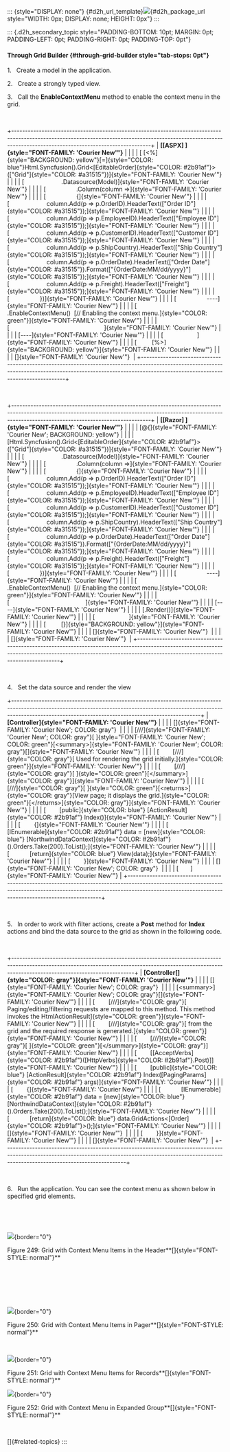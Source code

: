 ::: {style="DISPLAY: none"}
[](ms-xhelp:///?Id=d2h_url_template){#d2h_url_template}![](!package_url!){#d2h_package_url style="WIDTH: 0px; DISPLAY: none; HEIGHT: 0px"}
:::

::: {.d2h_secondary_topic style="PADDING-BOTTOM: 10pt; MARGIN: 0pt; PADDING-LEFT: 0pt; PADDING-RIGHT: 0pt; PADDING-TOP: 0pt"}
#### Through Grid Builder {#through-grid-builder style="tab-stops: 0pt"}

1.   Create a model in the application.

2.   Create a strongly typed view.

3.   Call the **EnableContextMenu** method to enable the context menu in the grid.

 

+--------------------------------------------------------------------------------------------------------------------------------------------------------------------------------------------------------------+
| **[\[ASPX\] ]{style="FONT-FAMILY: 'Courier New'"}**                                                                                                                                                          |
|                                                                                                                                                                                                              |
| [ [\<%]{style="BACKGROUND: yellow"}[=]{style="COLOR: blue"}Html.Syncfusion().Grid\<[EditableOrder]{style="COLOR: #2b91af"}\>([\"Grid\"]{style="COLOR: #a31515"})]{style="FONT-FAMILY: 'Courier New'"}        |
|                                                                                                                                                                                                              |
| [                      .Datasource(Model)]{style="FONT-FAMILY: 'Courier New'"}                                                                                                                               |
|                                                                                                                                                                                                              |
| [                  .Column(column =\>]{style="FONT-FAMILY: 'Courier New'"}                                                                                                                                   |
|                                                                                                                                                                                                              |
| [                  {]{style="FONT-FAMILY: 'Courier New'"}                                                                                                                                                    |
|                                                                                                                                                                                                              |
| [                      column.Add(p =\> p.OrderID).HeaderText([\"Order ID\"]{style="COLOR: #a31515"});]{style="FONT-FAMILY: 'Courier New'"}                                                                  |
|                                                                                                                                                                                                              |
| [                      column.Add(p =\> p.EmployeeID).HeaderText([\"Employee ID\"]{style="COLOR: #a31515"});]{style="FONT-FAMILY: 'Courier New'"}                                                            |
|                                                                                                                                                                                                              |
| [                      column.Add(p =\> p.CustomerID).HeaderText([\"Customer ID\"]{style="COLOR: #a31515"});]{style="FONT-FAMILY: 'Courier New'"}                                                            |
|                                                                                                                                                                                                              |
| [                      column.Add(p =\> p.ShipCountry).HeaderText([\"Ship Country\"]{style="COLOR: #a31515"});]{style="FONT-FAMILY: 'Courier New'"}                                                          |
|                                                                                                                                                                                                              |
| [                      column.Add(p =\> p.OrderDate).HeaderText([\"Order Date\"]{style="COLOR: #a31515"}).Format([\"{OrderDate:MM/dd/yyyy}\"]{style="COLOR: #a31515"});]{style="FONT-FAMILY: 'Courier New'"} |
|                                                                                                                                                                                                              |
| [                      column.Add(p =\> p.Freight).HeaderText([\"Freight\"]{style="COLOR: #a31515"});]{style="FONT-FAMILY: 'Courier New'"}                                                                   |
|                                                                                                                                                                                                              |
| [                  })]{style="FONT-FAMILY: 'Courier New'"}                                                                                                                                                   |
|                                                                                                                                                                                                              |
| [                  \-\-\--]{style="FONT-FAMILY: 'Courier New'"}                                                                                                                                              |
|                                                                                                                                                                                                              |
| [                  .EnableContextMenu()  [// Enabling the context menu.]{style="COLOR: green"}]{style="FONT-FAMILY: 'Courier New'"}                                                                          |
|                                                                                                                                                                                                              |
| [                                                        ]{style="FONT-FAMILY: 'Courier New'"}                                                                                                               |
|                                                                                                                                                                                                              |
| [\-\-\--]{style="FONT-FAMILY: 'Courier New'"}                                                                                                                                                                |
|                                                                                                                                                                                                              |
| [                    ]{style="FONT-FAMILY: 'Courier New'"}                                                                                                                                                   |
|                                                                                                                                                                                                              |
| [         [%\>]{style="BACKGROUND: yellow"}]{style="FONT-FAMILY: 'Courier New'"}                                                                                                                             |
|                                                                                                                                                                                                              |
| []{style="FONT-FAMILY: 'Courier New'"}                                                                                                                                                                       |
+--------------------------------------------------------------------------------------------------------------------------------------------------------------------------------------------------------------+

 

+--------------------------------------------------------------------------------------------------------------------------------------------------------------------------------------------------------------+
| **[\[Razor\] ]{style="FONT-FAMILY: 'Courier New'"}**                                                                                                                                                         |
|                                                                                                                                                                                                              |
| [\@{]{style="FONT-FAMILY: 'Courier New'; BACKGROUND: yellow"}                                                                                                                                                |
|                                                                                                                                                                                                              |
| [Html.Syncfusion().Grid\<[EditableOrder]{style="COLOR: #2b91af"}\>([\"Grid\"]{style="COLOR: #a31515"})]{style="FONT-FAMILY: 'Courier New'"}                                                                  |
|                                                                                                                                                                                                              |
| [                      .Datasource(Model)]{style="FONT-FAMILY: 'Courier New'"}                                                                                                                               |
|                                                                                                                                                                                                              |
| [                  .Column(column =\>]{style="FONT-FAMILY: 'Courier New'"}                                                                                                                                   |
|                                                                                                                                                                                                              |
| [                  {]{style="FONT-FAMILY: 'Courier New'"}                                                                                                                                                    |
|                                                                                                                                                                                                              |
| [                      column.Add(p =\> p.OrderID).HeaderText([\"Order ID\"]{style="COLOR: #a31515"});]{style="FONT-FAMILY: 'Courier New'"}                                                                  |
|                                                                                                                                                                                                              |
| [                      column.Add(p =\> p.EmployeeID).HeaderText([\"Employee ID\"]{style="COLOR: #a31515"});]{style="FONT-FAMILY: 'Courier New'"}                                                            |
|                                                                                                                                                                                                              |
| [                      column.Add(p =\> p.CustomerID).HeaderText([\"Customer ID\"]{style="COLOR: #a31515"});]{style="FONT-FAMILY: 'Courier New'"}                                                            |
|                                                                                                                                                                                                              |
| [                      column.Add(p =\> p.ShipCountry).HeaderText([\"Ship Country\"]{style="COLOR: #a31515"});]{style="FONT-FAMILY: 'Courier New'"}                                                          |
|                                                                                                                                                                                                              |
| [                      column.Add(p =\> p.OrderDate).HeaderText([\"Order Date\"]{style="COLOR: #a31515"}).Format([\"{OrderDate:MM/dd/yyyy}\"]{style="COLOR: #a31515"});]{style="FONT-FAMILY: 'Courier New'"} |
|                                                                                                                                                                                                              |
| [                      column.Add(p =\> p.Freight).HeaderText([\"Freight\"]{style="COLOR: #a31515"});]{style="FONT-FAMILY: 'Courier New'"}                                                                   |
|                                                                                                                                                                                                              |
| [                  })]{style="FONT-FAMILY: 'Courier New'"}                                                                                                                                                   |
|                                                                                                                                                                                                              |
| [                  \-\-\--]{style="FONT-FAMILY: 'Courier New'"}                                                                                                                                              |
|                                                                                                                                                                                                              |
| [                  .EnableContextMenu()  [// Enabling the context menu.]{style="COLOR: green"}]{style="FONT-FAMILY: 'Courier New'"}                                                                          |
|                                                                                                                                                                                                              |
| [                                             ]{style="FONT-FAMILY: 'Courier New'"}                                                                                                                          |
|                                                                                                                                                                                                              |
| [\-\-\--]{style="FONT-FAMILY: 'Courier New'"}                                                                                                                                                                |
|                                                                                                                                                                                                              |
| [.Render()]{style="FONT-FAMILY: 'Courier New'"}                                                                                                                                                              |
|                                                                                                                                                                                                              |
| [                    ]{style="FONT-FAMILY: 'Courier New'"}                                                                                                                                                   |
|                                                                                                                                                                                                              |
| [         [}]{style="BACKGROUND: yellow"}]{style="FONT-FAMILY: 'Courier New'"}                                                                                                                               |
|                                                                                                                                                                                                              |
| []{style="FONT-FAMILY: 'Courier New'"}                                                                                                                                                                       |
|                                                                                                                                                                                                              |
| []{style="FONT-FAMILY: 'Courier New'"}                                                                                                                                                                       |
+--------------------------------------------------------------------------------------------------------------------------------------------------------------------------------------------------------------+

 

4.   Set the data source and render the view

+--------------------------------------------------------------------------------------------------------------------------------------------------------------------------------------------------------------------------------+
| **[Controller]{style="FONT-FAMILY: 'Courier New'"}**                                                                                                                                                                           |
|                                                                                                                                                                                                                                |
| []{style="FONT-FAMILY: 'Courier New'; COLOR: gray"}                                                                                                                                                                            |
|                                                                                                                                                                                                                                |
| [///]{style="FONT-FAMILY: 'Courier New'; COLOR: gray"}[ ]{style="FONT-FAMILY: 'Courier New'; COLOR: green"}[\<summary\>]{style="FONT-FAMILY: 'Courier New'; COLOR: gray"}[]{style="FONT-FAMILY: 'Courier New'"}                |
|                                                                                                                                                                                                                                |
| [        [///]{style="COLOR: gray"}[ Used for rendering the grid initially.]{style="COLOR: green"}]{style="FONT-FAMILY: 'Courier New'"}                                                                                        |
|                                                                                                                                                                                                                                |
| [        [///]{style="COLOR: gray"}[ ]{style="COLOR: green"}[\</summary\>]{style="COLOR: gray"}]{style="FONT-FAMILY: 'Courier New'"}                                                                                           |
|                                                                                                                                                                                                                                |
| [        [///]{style="COLOR: gray"}[ ]{style="COLOR: green"}[\<returns\>]{style="COLOR: gray"}[View page; it displays the grid.]{style="COLOR: green"}[\</returns\>]{style="COLOR: gray"}]{style="FONT-FAMILY: 'Courier New'"} |
|                                                                                                                                                                                                                                |
| [        [public]{style="COLOR: blue"} [ActionResult]{style="COLOR: #2b91af"} Index()]{style="FONT-FAMILY: 'Courier New'"}                                                                                                     |
|                                                                                                                                                                                                                                |
| [        {]{style="FONT-FAMILY: 'Courier New'"}                                                                                                                                                                                |
|                                                                                                                                                                                                                                |
| [            [IEnumerable]{style="COLOR: #2b91af"} data = [new]{style="COLOR: blue"} [NorthwindDataContext]{style="COLOR: #2b91af"}().Orders.Take(200).ToList();]{style="FONT-FAMILY: 'Courier New'"}                          |
|                                                                                                                                                                                                                                |
| [            [return]{style="COLOR: blue"} View(data);]{style="FONT-FAMILY: 'Courier New'"}                                                                                                                                    |
|                                                                                                                                                                                                                                |
| [        }]{style="FONT-FAMILY: 'Courier New'"}                                                                                                                                                                                |
|                                                                                                                                                                                                                                |
| []{style="FONT-FAMILY: 'Courier New'; COLOR: gray"}                                                                                                                                                                            |
|                                                                                                                                                                                                                                |
| [       ]{style="FONT-FAMILY: 'Courier New'"}                                                                                                                                                                                  |
+--------------------------------------------------------------------------------------------------------------------------------------------------------------------------------------------------------------------------------+

 

5.   In order to work with filter actions, create a **Post** method for **Index** actions and bind the data source to the grid as shown in the following code.

 

+--------------------------------------------------------------------------------------------------------------------------------------------------------------------------------------------------------+
| **[Controller[]{style="COLOR: gray"}]{style="FONT-FAMILY: 'Courier New'"}**                                                                                                                            |
|                                                                                                                                                                                                        |
| []{style="FONT-FAMILY: 'Courier New'; COLOR: gray"}                                                                                                                                                    |
|                                                                                                                                                                                                        |
| [\<summary\>]{style="FONT-FAMILY: 'Courier New'; COLOR: gray"}[]{style="FONT-FAMILY: 'Courier New'"}                                                                                                   |
|                                                                                                                                                                                                        |
| [        [///]{style="COLOR: gray"}[ Paging/editing/filtering requests are mapped to this method. This method invokes the HtmlActionResult]{style="COLOR: green"}]{style="FONT-FAMILY: 'Courier New'"} |
|                                                                                                                                                                                                        |
| [        [///]{style="COLOR: gray"}[ from the grid and the required response is generated.]{style="COLOR: green"}]{style="FONT-FAMILY: 'Courier New'"}                                                 |
|                                                                                                                                                                                                        |
| [        [///]{style="COLOR: gray"}[ ]{style="COLOR: green"}[\</summary\>]{style="COLOR: gray"}]{style="FONT-FAMILY: 'Courier New'"}                                                                   |
|                                                                                                                                                                                                        |
| [        \[[AcceptVerbs]{style="COLOR: #2b91af"}([HttpVerbs]{style="COLOR: #2b91af"}.Post)\]]{style="FONT-FAMILY: 'Courier New'"}                                                                      |
|                                                                                                                                                                                                        |
| [        [public]{style="COLOR: blue"} [ActionResult]{style="COLOR: #2b91af"} Index([PagingParams]{style="COLOR: #2b91af"} args)]{style="FONT-FAMILY: 'Courier New'"}                                  |
|                                                                                                                                                                                                        |
| [        {]{style="FONT-FAMILY: 'Courier New'"}                                                                                                                                                        |
|                                                                                                                                                                                                        |
| [            [IEnumerable]{style="COLOR: #2b91af"} data = [new]{style="COLOR: blue"} [NorthwindDataContext]{style="COLOR: #2b91af"}().Orders.Take(200).ToList();]{style="FONT-FAMILY: 'Courier New'"}  |
|                                                                                                                                                                                                        |
| [            [return]{style="COLOR: blue"} data.GridActions\<[Order]{style="COLOR: #2b91af"}\>();]{style="FONT-FAMILY: 'Courier New'"}                                                                 |
|                                                                                                                                                                                                        |
| []{style="FONT-FAMILY: 'Courier New'"}                                                                                                                                                                 |
|                                                                                                                                                                                                        |
| [        }]{style="FONT-FAMILY: 'Courier New'"}                                                                                                                                                        |
|                                                                                                                                                                                                        |
| []{style="FONT-FAMILY: 'Courier New'"}                                                                                                                                                                 |
+--------------------------------------------------------------------------------------------------------------------------------------------------------------------------------------------------------+

 

6.   Run the application. You can see the context menu as shown below in specified grid elements.

 

 

![](ImagesExt/image58_223.jpg){border="0"}

Figure 249: Grid with Context Menu Items in the Header**[]{style="FONT-STYLE: normal"}**

 

 

 

![](ImagesExt/image58_224.jpg){border="0"}

Figure 250: Grid with Context Menu Items in Pager**[]{style="FONT-STYLE: normal"}**

 

![](ImagesExt/image58_225.jpg){border="0"}

Figure 251: Grid with Context Menu Items for Records**[]{style="FONT-STYLE: normal"}**

![](ImagesExt/image58_226.jpg){border="0"}

Figure 252: Grid with Context Menu in Expanded Group**[]{style="FONT-STYLE: normal"}**

 

[]{#related-topics}
:::
